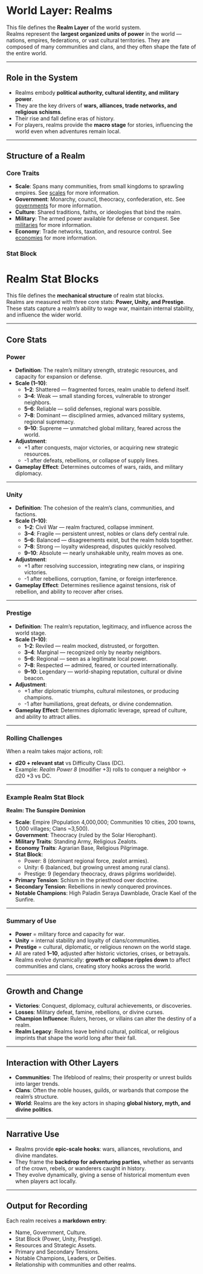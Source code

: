 # World Layer: Realms

This file defines the **Realm Layer** of the world system.  
Realms represent the **largest organized units of power** in the world — nations, empires, federations, or vast cultural territories. They are composed of many communities and clans, and they often shape the fate of the entire world.  

---

## Role in the System
- Realms embody **political authority, cultural identity, and military power**.  
- They are the key drivers of **wars, alliances, trade networks, and religious schisms**.  
- Their rise and fall define eras of history.  
- For players, realms provide the **macro stage** for stories, influencing the world even when adventures remain local.  

---

## Structure of a Realm

### Core Traits
- **Scale**: Spans many communities, from small kingdoms to sprawling empires. See [scales](scales.md) for more information.  
- **Government**: Monarchy, council, theocracy, confederation, etc. See [governments](governments.md) for more information. 
- **Culture**: Shared traditions, faiths, or ideologies that bind the realm.  
- **Military**: The armed power available for defense or conquest. See [militaries](militaries.md) for more information.  
- **Economy**: Trade networks, taxation, and resource control. See [economies](economies.md) for more information. 

### Stat Block
# Realm Stat Blocks

This file defines the **mechanical structure** of realm stat blocks.  
Realms are measured with three core stats: **Power, Unity, and Prestige**. These stats capture a realm’s ability to wage war, maintain internal stability, and influence the wider world.  

---

## Core Stats

### Power
- **Definition**: The realm’s military strength, strategic resources, and capacity for expansion or defense.  
- **Scale (1–10)**:  
  - **1–2**: Shattered — fragmented forces, realm unable to defend itself.  
  - **3–4**: Weak — small standing forces, vulnerable to stronger neighbors.  
  - **5–6**: Reliable — solid defenses, regional wars possible.  
  - **7–8**: Dominant — disciplined armies, advanced military systems, regional supremacy.  
  - **9–10**: Supreme — unmatched global military, feared across the world.  
- **Adjustment**:  
  - +1 after conquests, major victories, or acquiring new strategic resources.  
  - -1 after defeats, rebellions, or collapse of supply lines.  
- **Gameplay Effect**: Determines outcomes of wars, raids, and military diplomacy.  

---

### Unity
- **Definition**: The cohesion of the realm’s clans, communities, and factions.  
- **Scale (1–10)**:  
  - **1–2**: Civil War — realm fractured, collapse imminent.  
  - **3–4**: Fragile — persistent unrest, nobles or clans defy central rule.  
  - **5–6**: Balanced — disagreements exist, but the realm holds together.  
  - **7–8**: Strong — loyalty widespread, disputes quickly resolved.  
  - **9–10**: Absolute — nearly unshakable unity, realm moves as one.  
- **Adjustment**:  
  - +1 after resolving succession, integrating new clans, or inspiring victories.  
  - -1 after rebellions, corruption, famine, or foreign interference.  
- **Gameplay Effect**: Determines resilience against tensions, risk of rebellion, and ability to recover after crises.  

---

### Prestige
- **Definition**: The realm’s reputation, legitimacy, and influence across the world stage.  
- **Scale (1–10)**:  
  - **1–2**: Reviled — realm mocked, distrusted, or forgotten.  
  - **3–4**: Marginal — recognized only by nearby neighbors.  
  - **5–6**: Regional — seen as a legitimate local power.  
  - **7–8**: Respected — admired, feared, or courted internationally.  
  - **9–10**: Legendary — world-shaping reputation, cultural or divine beacon.  
- **Adjustment**:  
  - +1 after diplomatic triumphs, cultural milestones, or producing champions.  
  - -1 after humiliations, great defeats, or divine condemnation.  
- **Gameplay Effect**: Determines diplomatic leverage, spread of culture, and ability to attract allies.  

---

### Rolling Challenges
When a realm takes major actions, roll:  
- **d20 + relevant stat** vs Difficulty Class (DC).  
- Example: *Realm Power 8* (modifier +3) rolls to conquer a neighbor → d20 +3 vs DC.  

---

### Example Realm Stat Block

**Realm: The Sunspire Dominion**  
- **Scale**: Empire (Population 4,000,000; Communities 10 cities, 200 towns, 1,000 villages; Clans ~3,500).  
- **Government**: Theocracy (ruled by the Solar Hierophant).  
- **Military Traits**: Standing Army, Religious Zealots.  
- **Economy Traits**: Agrarian Base, Religious Pilgrimage.  
- **Stat Block**:  
  - Power: 8 (dominant regional force, zealot armies).  
  - Unity: 6 (balanced, but growing unrest among rural clans).  
  - Prestige: 9 (legendary theocracy, draws pilgrims worldwide).  
- **Primary Tension**: Schism in the priesthood over doctrine.  
- **Secondary Tension**: Rebellions in newly conquered provinces.  
- **Notable Champions**: High Paladin Seraya Dawnblade, Oracle Kael of the Sunfire.  

---

### Summary of Use
- **Power** = military force and capacity for war.  
- **Unity** = internal stability and loyalty of clans/communities.  
- **Prestige** = cultural, diplomatic, or religious renown on the world stage.  
- All are rated **1–10**, adjusted after historic victories, crises, or betrayals.  
- Realms evolve dynamically: **growth or collapse ripples down** to affect communities and clans, creating story hooks across the world.   

---

## Growth and Change
- **Victories**: Conquest, diplomacy, cultural achievements, or discoveries.  
- **Losses**: Military defeat, famine, rebellions, or divine curses.  
- **Champion Influence**: Rulers, heroes, or villains can alter the destiny of a realm.  
- **Realm Legacy**: Realms leave behind cultural, political, or religious imprints that shape the world long after their fall.  

---

## Interaction with Other Layers
- **Communities**: The lifeblood of realms; their prosperity or unrest builds into larger trends.  
- **Clans**: Often the noble houses, guilds, or warbands that compose the realm’s structure.  
- **World**: Realms are the key actors in shaping **global history, myth, and divine politics**.  

---

## Narrative Use
- Realms provide **epic-scale hooks**: wars, alliances, revolutions, and divine mandates.  
- They frame the **backdrop for adventuring parties**, whether as servants of the crown, rebels, or wanderers caught in history.  
- They evolve dynamically, giving a sense of historical momentum even when players act locally.  

---

## Output for Recording
Each realm receives a **markdown entry**:  
- Name, Government, Culture.  
- Stat Block (Power, Unity, Prestige).  
- Resources and Strategic Assets.  
- Primary and Secondary Tensions.  
- Notable Champions, Leaders, or Deities.  
- Relationship with communities and other realms.  
